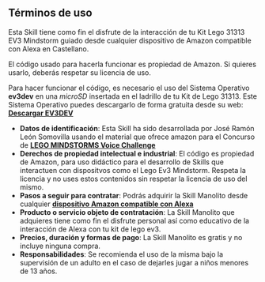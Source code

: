 
<h2>Términos de uso</h2>

<p>Esta Skill tiene como fin el disfrute de la interacción de tu Kit Lego 31313 EV3 Mindstorm guiado desde cualquier dispositivo de Amazon compatible con Alexa en Castellano. 
<p>El código usado para hacerla funcionar es propiedad de Amazon. Si quieres usarlo, deberás respetar su licencia de uso.</p>
<p>Para hacer funcionar el código, es necesario el uso del Sistema Operativo <b>ev3dev</b> en una <i>microSD</i> insertada en el ladrillo de tu Kit de Lego 31313. Este Sistema Operativo puedes descargarlo de forma gratuita desde su web: <a href="https://www.ev3dev.org/" target="_blank"><b>Descargar EV3DEV</b></a></p>

<ul>
<li><b>Datos de identificación</b>: Esta Skill ha sido desarrollada por José Ramón León Somovilla usando el material que ofrece amazon para el Concurso de <a href="https://www.hackster.io/contests/alexa-lego-voice-challenge" target="_blank"><b>LEGO MINDSTORMS Voice Challenge</b></a></li>
<li><b>Derechos de propiedad intelectual e industrial</b>: El código es propiedad de Amazon, para uso didáctico para el desarrollo de Skills que interactuen con dispositvos como el Lego Ev3 Mindstorm. Respeta la licencia y no uses estos contenidos sin respetar la licencia de uso del mismo.</li>
<li><b>Pasos a seguir para contratar</b>: Podrás adquirir la Skill Manolito desde cualquier <a href="https://www.amazon.es/dispositivos-compatibles-alexa/s?k=dispositivos+compatibles+con+alexa&page=7" target="_blank"><b>dispositivo Amazon compatible con Alexa</b></a></li>
<li><b>Producto o servicio objeto de contratación</b>: La Skill Manolito que adquieres tiene como fin el disfrute personal así como educativo de la interacción de Alexa con tu kit de lego ev3.</li>
<li><b>Precios, duración y formas de pago</b>: La Skill Manolito es gratis y no incluye ninguna compra.</li>
<li><b>Responsabilidades</b>: Se recomienda el uso de la misma bajo la supervisión de un adulto en el caso de dejarles jugar a niños menores de 13 años. </li>
</ul>
